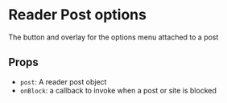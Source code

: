 # Reader Post options

The button and overlay for the options menu attached to a post

## Props

- `post`: A reader post object
- `onBlock`: a callback to invoke when a post or site is blocked
